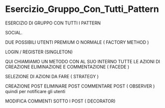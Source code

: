 # Esercizio_Gruppo_Con_Tutti_Pattern

ESERCIZIO DI GRUPPO CON TUTTI I PATTERN

SOCIAL.

DUE POSSIBILI UTENTI PREMIUM O NORMALE ( FACTORY METHOD ) 

LOGIN / REGISTER (SINGLETON)

QUI CHIAMIAMO UN METODO CON AL SUO INTERNO TUTTE LE AZIONI DI CREAZIONE ELIMINAZIONE E COMMENTAZIONE ( FACEDE )

SELEZIONE DI AZIONI DA FARE ( STRATEGY )

CREAZIONE POST ELIMINARE POST COMMENTARE POST  ( OBSERVER )  quindi per notificare gli utenti

MODIFICA COMMENTI SOTTO I POST ( DECORATOR) 
